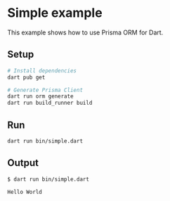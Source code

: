 # Simple example

This example shows how to use Prisma ORM for Dart.

## Setup

```bash
# Install dependencies
dart pub get

# Generate Prisma Client
dart run orm generate
dart run build_runner build
```

## Run

```bash
dart run bin/simple.dart
```

## Output

```bash
$ dart run bin/simple.dart

Hello World
```
